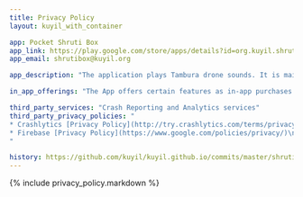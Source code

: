 ```yaml
---
title: Privacy Policy
layout: kuyil_with_container

app: Pocket Shruti Box
app_link: https://play.google.com/store/apps/details?id=org.kuyil.shrutibox
app_email: shrutibox@kuyil.org

app_description: "The application plays Tambura drone sounds. It is mainly used while practicing Carnatic music. It's also useful for creating a peaceful atmosphere for meditation."

in_app_offerings: "The App offers certain features as in-app purchases that enhance or extend the functionality of the App"

third_party_services: "Crash Reporting and Analytics services"
third_party_privacy_policies: "
* Crashlytics [Privacy Policy](http://try.crashlytics.com/terms/privacy-policy.pdf)\n
* Firebase [Privacy Policy](https://www.google.com/policies/privacy/)\n
"

history: https://github.com/kuyil/kuyil.github.io/commits/master/shrutibox/privacy/index.markdown
---
```


{% include privacy_policy.markdown %}
